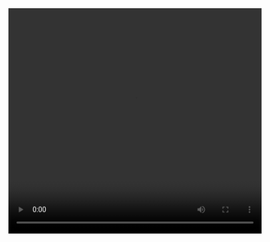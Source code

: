 <div class="container">
    <video src="app://<% tp.system.clipboard() %>" width="100%" height="450" controls></video>
</div>